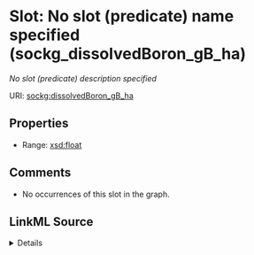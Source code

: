 

# Slot: No slot (predicate) name specified (sockg_dissolvedBoron_gB_ha)


_No slot (predicate) description specified_







URI: [sockg:dissolvedBoron_gB_ha](https://idir.uta.edu/sockg-ontology/docs/dissolvedBoron_gB_ha)



<!-- no inheritance hierarchy -->








## Properties

* Range: [xsd:float](http://www.w3.org/2001/XMLSchema#float)





## Comments

* No occurrences of this slot in the graph.



## LinkML Source

<details>

```yaml
name: sockg_dissolvedBoron_gB_ha
description: No slot (predicate) description specified
title: No slot (predicate) name specified
comments:
- No occurrences of this slot in the graph.
from_schema: soc-kg
rank: 1000
domain: sockg_WaterQualityArea
slot_uri: sockg:dissolvedBoron_gB_ha
alias: sockg_dissolvedBoron_gB_ha
range: float

```
</details>